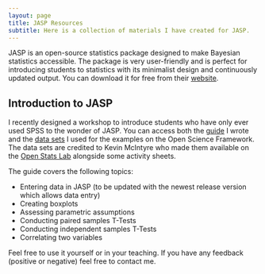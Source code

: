 ```yaml
---
layout: page
title: JASP Resources
subtitle: Here is a collection of materials I have created for JASP. 
---
```


JASP is an open-source statistics package designed to make Bayesian statistics accessible. The package is very user-friendly and is perfect for introducing students to statistics with its minimalist design and continuously updated output. You can download it for free from their [website](https://jasp-stats.org/). 

## Introduction to JASP 

I recently designed a workshop to introduce students who have only ever used SPSS to the wonder of JASP. You can access both the [guide](https://osf.io/p2hzg/) I wrote and the [data sets](https://osf.io/7x8hj/) I used for the examples on the Open Science Framework. The data sets are credited to Kevin McIntyre who made them available on the [Open Stats Lab](https://sites.trinity.edu/osl) alongside some activity sheets. 

The guide covers the following topics: 
- Entering data in JASP (to be updated with the newest release version which allows data entry)
- Creating boxplots
- Assessing parametric assumptions 
- Conducting paired samples T-Tests 
- Conducting independent samples T-Tests 
- Correlating two variables

Feel free to use it yourself or in your teaching. If you have any feedback (positive or negative) feel free to contact me. 
